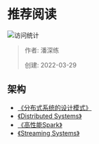 # 推荐阅读

![访问统计](https://visitor-badge.glitch.me/badge?page_id=senlypan.qa.06-book-list&left_color=blue&right_color=red)

> 作者: 潘深练
>
> 创建: 2022-03-29

## 架构

- [《分布式系统的设计模式》](http://www.istrsjournal.org/wp-content/uploads/2018/06/Designing_Distributed_Systems.pdf)
- [《Distributed Systems》](https://book.douban.com/subject/26039302/)
- [《高性能Spark》](https://book.douban.com/subject/30166057/)
- [《Streaming Systems》](https://book.douban.com/subject/27080632/)